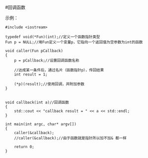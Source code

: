 #回调函数

示例：

	#include <iostream>

	typedef void(*Fun)(int);//定义一个函数指针类型
	Fun p = NULL;//用Fun定义一个变量p，它指向一个返回值为空参数为int的函数

	void caller(Fun pCallback)
	{
		p = pCallback;//设置回调函数名称

		//达成某一条件后，通过名片（函数指针p），传回结果
		int result = 1;
	
		(*p)(result);//使用回调，并附加参数
	}


	void callback(int a)//回调函数
	{
		std::cout << "callback result = " << a << std::endl;
	}

	int main(int argc, char* argv[])
	{
		caller(&callback);
		//caller(&callback);//由于函数就是指针所以加不加& 都一样
	
		return 0;
	}
